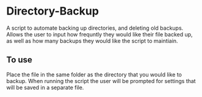 # Directory-Backup
A script to automate backing up directories, and deleting old backups.
Allows the user to input how frequntly they would like their file backed up, as well as how many backups they would like the script to maintiain.

## To use
Place the file in the same folder as the directory that you would like to backup. When running the script the user will be prompted for settings that will be saved in a separate file.
